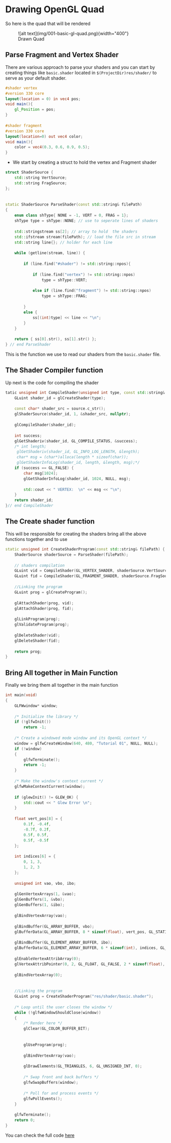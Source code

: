 # Drawing OpenGL Quad

So here is the quad that will be rendered

<figure markdown=span>
![alt text](img/001-basic-gl-quad.png){width="400"}
 <figcaption>Drawn Quad</figcaption>
</figure>




## Parse Fragment and Vertex Shader

There are various approach to parse your shaders and you can start by creating things like `basic.shader` located in `$(ProjectDir)res/shader/` to serve as your default shader.

``` glsl title="basic.shader"
#shader vertex
#version 330 core
layout(location = 0) in vec4 pos;
void main(){
    gl_Position = pos;
}

#shader fragment
#version 330 core
layout(location=0) out vec4 color;
void main(){
    color = vec4(0.3, 0.6, 0.9, 0.5);
}
```

* We start by creating a struct to hold the vertex and Fragment shader
  
```c++ linenums='8'
struct ShaderSource {
    std::string VertSource;
    std::string FragSource;
};


static ShaderSource ParseShader(const std::string& filePath)
{
    enum class shType{ NONE = -1, VERT = 0, FRAG = 1};
    shType type = shType::NONE; // use to seperate lines of shaders

    std::stringstream ss[2]; // array to hold  the shaders
    std::ifstream stream(filePath); // load the file src in stream
    std::string line{}; // holder for each line

    while (getline(stream, line)) {

        if (line.find("#shader") != std::string::npos){

            if (line.find("vertex") != std::string::npos)
                type = shType::VERT;

            else if (line.find("fragment") != std::string::npos)
                type = shType::FRAG;

        }
        else {
            ss[(int)type] << line << "\n";
        }
    }

    return { ss[0].str(), ss[1].str() };
} // end ParseShader
```

This is the function we use to read our shaders from the `basic.shader` file.

## The Shader Compiler function

Up next is the code for compiling  the shader

```c++ linenums='41' hl_lines="51 52 53"
tatic unsigned int CompileShader(unsigned int type, const std::string& source) {
    GLuint shader_id = glCreateShader(type);

    const char* shader_src = source.c_str();
    glShaderSource(shader_id, 1, &shader_src, nullptr);

    glCompileShader(shader_id);

    int success;
    glGetShaderiv(shader_id, GL_COMPILE_STATUS, &success);
    /* int length;
     glGetShaderiv(shader_id, GL_INFO_LOG_LENGTH, &length);
     char* msg = (char*)alloca(length * sizeof(char));
     glGetShaderInfoLog(shader_id, length, &length, msg);*/
    if (success == GL_FALSE) {
        char msg[1024];
        glGetShaderInfoLog(shader_id, 1024, NULL, msg);

        std::cout << " VERTEX:  \n" << msg << "\n";
    }
    return shader_id;
}// end CompileShader
```

## The Create shader function

This will be responsible for creating the shaders bring all the above functions together and to use

```c++ linenums="64"
static unsigned int CreateShaderProgram(const std::string& filePath) {
    ShaderSource shaderSource = ParseShader(filePath);

    // shaders compilation
    GLuint vid = CompileShader(GL_VERTEX_SHADER, shaderSource.VertSource.c_str());
    GLuint fid = CompileShader(GL_FRAGMENT_SHADER, shaderSource.FragSource.c_str());

    //Linking the program
    GLuint prog = glCreateProgram();

    glAttachShader(prog, vid);
    glAttachShader(prog, fid);

    glLinkProgram(prog);
    glValidateProgram(prog);

    glDeleteShader(vid);
    glDeleteShader(fid);

    return prog;
}

```

## Bring All together in Main Function

Finally we bring them all together in the main function

```c++ linenums="86"
int main(void)
{
    GLFWwindow* window;

    /* Initialize the library */
    if (!glfwInit())
        return -1;

    /* Create a windowed mode window and its OpenGL context */
    window = glfwCreateWindow(640, 480, "Tutorial 01", NULL, NULL);
    if (!window)
    {
        glfwTerminate();
        return -1;
    }

    /* Make the window's context current */
    glfwMakeContextCurrent(window);

    if (glewInit() != GLEW_OK) {
        std::cout << " Glew Error \n";
    }

    float vert_pos[8] = {
        0.1f, -0.4f,
        -0.7f, 0.2f,
        0.5f, 0.5f,
        0.5f, -0.5f
    };

    int indices[6] = {
        0, 1, 3,
        1, 2, 3
    };

    unsigned int vao, vbo, ibo;

    glGenVertexArrays(1, &vao);
    glGenBuffers(1, &vbo);
    glGenBuffers(1, &ibo);

    glBindVertexArray(vao);

    glBindBuffer(GL_ARRAY_BUFFER, vbo);
    glBufferData(GL_ARRAY_BUFFER, 8 * sizeof(float), vert_pos, GL_STATIC_DRAW);

    glBindBuffer(GL_ELEMENT_ARRAY_BUFFER, ibo);
    glBufferData(GL_ELEMENT_ARRAY_BUFFER, 6 * sizeof(int), indices, GL_STATIC_DRAW);

    glEnableVertexAttribArray(0);
    glVertexAttribPointer(0, 2, GL_FLOAT, GL_FALSE, 2 * sizeof(float), 0);

    glBindVertexArray(0);


    //Linking the program
    GLuint prog = CreateShaderProgram("res/shader/basic.shader");

    /* Loop until the user closes the window */
    while (!glfwWindowShouldClose(window))
    {
        /* Render here */
        glClear(GL_COLOR_BUFFER_BIT);


        glUseProgram(prog);

        glBindVertexArray(vao);

        glDrawElements(GL_TRIANGLES, 6, GL_UNSIGNED_INT, 0);

        /* Swap front and back buffers */
        glfwSwapBuffers(window);

        /* Poll for and process events */
        glfwPollEvents();
    }

    glfwTerminate();
    return 0;
}

```

You can check the full code [here](../src/open-gl/App.cpp)